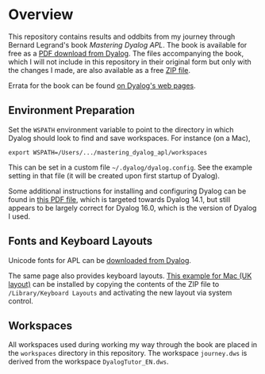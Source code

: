 # Overview

This repository contains results and oddbits from my journey through Bernard
Legrand's book _Mastering Dyalog APL_. The book is available for free as a [PDF
download from
Dyalog](https://www.dyalog.com/uploads/documents/MasteringDyalogAPL.pdf). The
files accompanying the book, which I will not include in this repository in
their original form but only with the changes I made, are also available as a
free [ZIP
file](https://www.dyalog.com/uploads/files/MasteringDyalogAPL_CompanionFiles.zip).

Errata for the book can be found [on Dyalog's web
pages](https://www.dyalog.com/mastering-dyalog-apl-errata.htm).

## Environment Preparation

Set the `WSPATH` environment variable to point to the directory in which Dyalog
should look to find and save workspaces. For instance (on a Mac),

    export WSPATH=/Users/.../mastering_dyalog_apl/workspaces

This can be set in a custom file `~/.dyalog/dyalog.config`. See the example
setting in that file (it will be created upon first startup of Dyalog).

Some additional instructions for installing and configuring Dyalog can be found
in [this PDF
file](http://docs.dyalog.com/14.1/Dyalog%20APL%20for%20Mac%20OS%20Installation%20and%20Configuration%20Guide.pdf),
which is targeted towards Dyalog 14.1, but still appears to be largely correct
for Dyalog 16.0, which is the version of Dyalog I used.

## Fonts and Keyboard Layouts

Unicode fonts for APL can be [downloaded from
Dyalog](http://www.dyalog.com/apl-font-keyboard.htm).

The same page also provides keyboard layouts. [This example for Mac (UK
layout)](https://www.dyalog.com/uploads/files/download.php?file=DyalogAltUK.zip)
can be installed by copying the contents of the ZIP file to `/Library/Keyboard
Layouts` and activating the new layout via system control.

## Workspaces

All workspaces used during working my way through the book are placed in the
`workspaces` directory in this repository. The workspace `journey.dws` is
derived from the workspace `DyalogTutor_EN.dws`.

